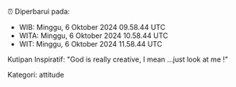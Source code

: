 ⏰ Diperbarui pada:
- WIB: Minggu, 6 Oktober 2024 09.58.44 UTC
- WITA: Minggu, 6 Oktober 2024 10.58.44 UTC
- WIT: Minggu, 6 Oktober 2024 11.58.44 UTC

Kutipan Inspiratif:
"God is really creative, I mean ...just look at me !"


Kategori: attitude

